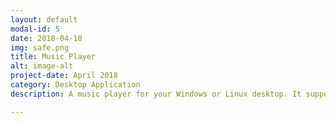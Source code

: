 ```yaml
---
layout: default
modal-id: 5
date: 2018-04-10
img: safe.png
title: Music Player
alt: image-alt
project-date: April 2018
category: Desktop Application
description: A music player for your Windows or Linux desktop. It supports a variety of formats like mp3, opus, ogg, wav, aac, m4a, webm. It also has the ability to read ID3 tags<br> Check it out here <a href="https://github.com/Aveek-Saha/MusicPlayer/releases"> Music Player!</a>. 

---
```


